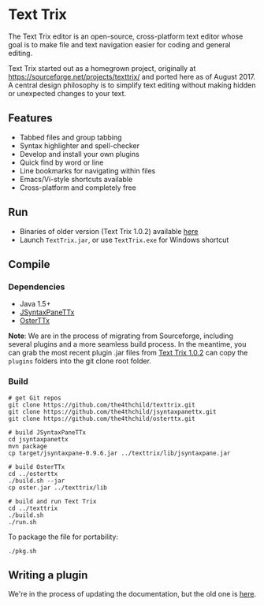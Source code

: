 # Text Trix

The Text Trix editor is an open-source, cross-platform text editor whose goal is to make file and text navigation easier for coding and general editing.

Text Trix started out as a homegrown project, originally at https://sourceforge.net/projects/texttrix/ and ported here as of August 2017. A central design philosophy is to simplify text editing without making hidden or unexpected changes to your text.

## Features

* Tabbed files and group tabbing
* Syntax highlighter and spell-checker
* Develop and install your own plugins
* Quick find by word or line
* Line bookmarks for navigating within files
* Emacs/Vi-style shortcuts available
* Cross-platform and completely free

## Run

* Binaries of older version (Text Trix 1.0.2) available [here](https://sourceforge.net/projects/texttrix/files/1%29%20Text%20Trix/TextTrix-1.0.2)
* Launch ``TextTrix.jar``, or use ``TextTrix.exe`` for Windows shortcut

## Compile

### Dependencies

* Java 1.5+
* [JSyntaxPaneTTx](https://github.com/the4thchild/jsyntaxpanettx)
* [OsterTTx](https://github.com/the4thchild/osterttx)

**Note**: We are in the process of migrating from Sourceforge, including several plugins and a more seamless build process. In the meantime, you can grab the most recent plugin .jar files from [Text Trix 1.0.2](https://sourceforge.net/projects/texttrix/files/1%29%20Text%20Trix/TextTrix-1.0.2/texttrix-1.0.2.zip/download) can copy the `plugins` folders into the git clone root folder.

### Build

```
# get Git repos
git clone https://github.com/the4thchild/texttrix.git
git clone https://github.com/the4thchild/jsyntaxpanettx.git
git clone https://github.com/the4thchild/osterttx.git

# build JSyntaxPaneTTx
cd jsyntaxpanettx
mvn package
cp target/jsyntaxpane-0.9.6.jar ../texttrix/lib/jsyntaxpane.jar

# build OsterTTx
cd ../osterttx
./build.sh --jar
cp oster.jar ../texttrix/lib

# build and run Text Trix
cd ../texttrix
./build.sh
./run.sh
```

To package the file for portability:

```
./pkg.sh
```

## Writing a plugin

We're in the process of updating the documentation, but the old one is [here](https://sourceforge.net/p/texttrix/wiki/PlugIn/).
